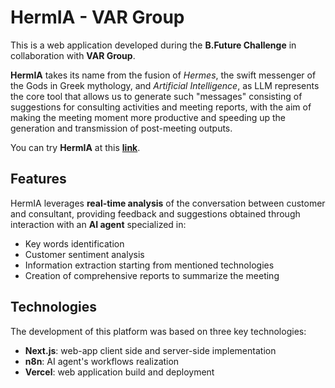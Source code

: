 # HermIA - VAR Group

This is a web application developed during the **B.Future Challenge** in collaboration with **VAR Group**.

**HermIA** takes its name from the fusion of *Hermes*, the swift messenger of the Gods in Greek mythology, and *Artificial Intelligence*, as LLM represents the core tool that allows us to generate such "messages" consisting of suggestions for consulting activities and meeting reports, with the aim of making the meeting moment more productive and speeding up the generation and transmission of post-meeting outputs.

You can try **HermIA** at this [**link**](https://boom-webapp.vercel.app/).

## Features

HermIA leverages **real-time analysis** of the conversation between customer and consultant, providing feedback and suggestions obtained through interaction with an **AI agent** specialized in:
- Key words identification
- Customer sentiment analysis 
- Information extraction starting from mentioned technologies
- Creation of comprehensive reports to summarize the meeting

## Technologies

The development of this platform was based on three key technologies:
- **Next.js**: web-app client side and server-side implementation
- **n8n**: AI agent's workflows realization
- **Vercel**: web application build and deployment